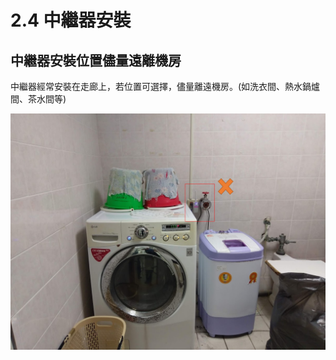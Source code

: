 # 2.4 中繼器安裝

## 中繼器安裝位置儘量遠離機房

中繼器經常安裝在走廊上，若位置可選擇，儘量離遠機房。\(如洗衣間、熱水鍋爐間、茶水間等\)

![](../../.gitbook/assets/zhong-ji-qi-yuan-li-ji-fang.png)

